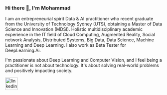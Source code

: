 ### Hi there 👋, I'm Mohammad 
I am an entrepreneurial spirit Data & AI practitioner who recent graduate from the University of Technology Sydney (UTS), obtaining a Master of Data Science and Innovation (MDSI). Holistic multidisciplinary academic experience in the IT field of Cloud Computing, Augmented Reality, Social network Analysis, Distributed Systems, Big Data, Data Science, Machine Learning and Deep Learning. I also work as Beta Tester for DeepLearning.Ai.

I'm passionate about Deep Learning and Computer Vision, and I feel being a practitioner is not about technology. It's about solving real-world problems and positively impacting society.




[<img src='https://cdn.jsdelivr.net/npm/simple-icons@3.0.1/icons/linkedin.svg' alt='linkedin' height='40'>](https://www.linkedin.com/in/https://www.linkedin.com/in/mohammadsaadoon//)  

